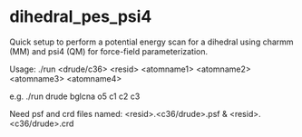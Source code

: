 # dihedral_pes_psi4
Quick setup to perform a potential energy scan for a dihedral using charmm (MM) and psi4 (QM) for force-field parameterization.

Usage: ./run <drude/c36> \<resid\> \<atomname1\> \<atomname2\> \<atomname3\> \<atomname4\>

e.g. ./run drude bglcna o5 c1 c2 c3

Need psf and crd files named: \<resid\>.\<c36/drude\>.psf & \<resid\>.\<c36/drude\>.crd
